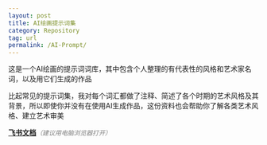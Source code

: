 ```yaml
---
layout: post
title: AI绘画提示词集
category: Repository
tag: url
permalink: /AI-Prompt/
---
```



这是一个AI绘画的提示词词库，其中包含个人整理的有代表性的风格和艺术家名词，以及用它们生成的作品

比起常见的提示词集，我对每个词汇都做了注释、简述了各个时期的艺术风格及其背景，所以即使你并没有在使用AI生成作品，这份资料也会帮助你了解各类艺术风格、建立艺术审美

[**飞书文档**](https://guemustudio.feishu.cn/wiki/space/7252388265402564609?ccm_open_type=lark_wiki_spaceLink)<span style="font-style: italic; font-size: 0.9em; color: gray;">（建议用电脑浏览器打开）</span>